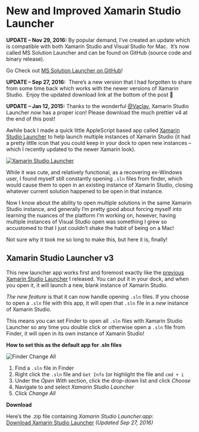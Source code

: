 # New and Improved Xamarin Studio Launcher

**UPDATE – Nov 29, 2016:** By popular demand, I’ve created an update which is compatible with both Xamarin Studio and Visual Studio for Mac.  It’s now called MS Solution Launcher and can be found on GitHub (source code and binary release).

Go Check out [MS Solution Launcher on GitHub](https://github.com/Redth/MSSolutionLauncher)!

**UPDATE – Sep 27, 2016:**  There’s a new version that I had forgotten to share from some time back which works with the newer versions of Xamarin Studio.  Enjoy the updated download link at the bottom of the post 🙂

**UPDATE – Jan 12, 2015:** Thanks to the wonderful [@Vaclav](http://twitter.com/vancura), Xamarin Studio Launcher now has a proper icon! Please download the much prettier v4 at the end of this post!

Awhile back I made a quick little AppleScript based app called [Xamarin Studio Launcher](http://redth.info/Xamarin-Studio-Launcher/) to help launch multiple instances of Xamarin Studio (it had a pretty little icon that you could keep in your dock to open new instances – which I recently updated to the newer Xamarin look).

[![Xamarin Studio Launcher](https://cdn.hashnode.com/res/hashnode/image/upload/v1666361408797/cGN19RcPp.png)](http://res.cloudinary.com/redth-codes/image/upload/v1508287323/Xamarin.Studio.Launcher.Icon__norfvy.png)

While it was cute, and relatively functional, as a recovering ex-Windows user, I found myself still constantly opening `.sln` files from finder, which would cause them to open in an existing instance of Xamarin Studio, closing whatever current solution happened to be open in that instance.

Now I know about the ability to open multiple solutions in the same Xamarin Studio instance, and generally I’m pretty good about forcing myself into learning the nuances of the platform I’m working on, however, having multiple instances of Visual Studio open was something I grew so accustomed to that I just couldn’t shake the habit of being on a Mac!

Not sure why it took me so long to make this, but here it is, finally!

Xamarin Studio Launcher v3
--------------------------

This new launcher app works first and foremost exactly like the [previous Xamarin Studio Launcher](https://redth.codes/Xamarin-Studio-Launcher/) I released. You can put it in your dock, and when you open it, it will launch a new, blank instance of Xamarin Studio.

_The new feature_ is that it can now handle opening `.sln` files. If you choose to open a `.sln` file with this app, it will open that `.sln` file in a _new_ instance of Xamarin Studio.

This means you can set Finder to open all `.sln` files with Xamarin Studio Launcher so any time you double click or otherwise open a `.sln` file from Finder, it will open in its own instance of Xamarin Studio!

**How to set this as the default app for .sln files**

![Finder Change All](https://cdn.hashnode.com/res/hashnode/image/upload/v1666361409984/-cAgCry6Y.png)

1.  Find a `.sln` file in Finder
2.  Right click the `.sln` file and `Get Info` (or highlight the file and `cmd + i`
3.  Under the _Open With_ section, click the drop-down list and click _Choose_
4.  Navigate to and select _Xamarin Studio Launcher_
5.  Click _Change All_

**Download**

Here’s the .zip file containing _Xamarin Studio Launcher.app_:  
[Download Xamarin Studio Launcher](http://redth.info/assets/Xamarin.Studio.Launcher.v5.zip) _(Updated Sep 27, 2016)_